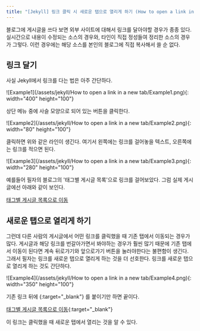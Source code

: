 ```yaml
---
title: "[Jekyll] 링크 클릭 시 새로운 탭으로 열리게 하기 (How to open a link in a new tab)"
---
```


블로그에 게시글을 쓰다 보면 외부 사이트에 대해서 링크를 달아야할 경우가 종종 있다. 실시간으로 내용이 수정되는 소스의 경우와, 타인이 직접 정성들여 정리한 소스의 경우가 그렇다. 이런 경우에는 해당 소스를 본인의 블로그에 직접 복사해서 쓸 순 없다.

## 링크 달기

사실 Jekyll에서 링크를 다는 법은 아주 간단하다.

![Example1](/assets/jekyll/How to open a link in a new tab/Example1.png){: width="400" height="100"}

상단 메뉴 중에 사슬 모양으로 되어 있는 버튼을 클릭한다.

![Example2](/assets/jekyll/How to open a link in a new tab/Example2.png){: width="80" height="100"}

클릭하면 위와 같은 라인이 생긴다. 여기서 왼쪽에는 링크를 걸어놓을 텍스트, 오른쪽에는 링크를 적으면 된다.

![Example3](/assets/jekyll/How to open a link in a new tab/Example3.png){: width="280" height="100"}

예를들어 필자의 블로그의 '태그별 게시글 목록'으로 링크를 걸어보았다. 그럼 실제 게시글에선 아래와 같이 보인다.

[태그별 게시글 목록으로 이동](/tags/)

## 새로운 탭으로 열리게 하기

그런데 다른 사람의 게시글에서 어떤 링크를 클릭했을 때 기존 탭에서 이동되는 경우가 많다. 게시글과 해당 링크를 번갈아가면서 봐야하는 경우가 훨씬 많기 때문에 기존 탭에서 이동이 된다면 계속 뒤로가기와 앞으로가기 버튼을 눌러야한다는 불편함이 생긴다. 그래서 필자는 링크를 새로운 탭으로 열리게 하는 것을 더 선호한다. 링크를 새로운 탭으로 열리게 하는 것도 간단하다.

![Example4](/assets/jekyll/How to open a link in a new tab/Example4.png){: width="350" height="100"}

기존 링크 뒤에 {:target="_blank"} 를 붙이기만 하면 끝이다.

[태그별 게시글 목록으로 이동](/tags/){:target="_blank"}

이 링크는 클릭했을 때 새로운 탭에서 열리는 것을 알 수 있다.
